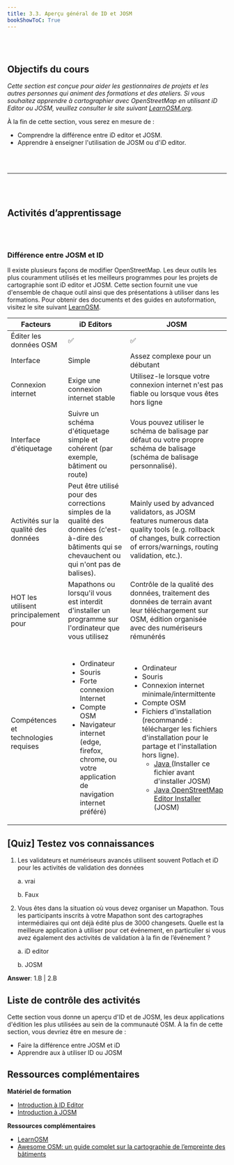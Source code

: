 ```yaml
---
title: 3.3. Aperçu général de ID et JOSM
bookShowToC: True
---
```


<br></br>

## Objectifs du cours

_Cette section est conçue pour aider les gestionnaires de projets et les autres personnes qui animent des formations et des ateliers. Si vous souhaitez apprendre à cartographier avec OpenStreetMap en utilisant iD Editor ou JOSM, veuillez consulter le site suivant [LearnOSM.org](http://learnosm.org)._

À la fin de cette section, vous serez en mesure de :

* Comprendre la différence entre iD editor et JOSM.
* Apprendre à enseigner l'utilisation de JOSM ou d'iD editor.

<br></br>
***
<br></br>


## Activités d’apprentissage
<br></br>

### Différence entre JOSM et ID

Il existe plusieurs façons de modifier OpenStreetMap. Les deux outils les plus couramment utilisés et les meilleurs programmes pour les projets de cartographie sont iD editor et JOSM. Cette section fournit une vue d'ensemble de chaque outil ainsi que des présentations à utiliser dans les formations. Pour obtenir des documents et des guides en autoformation, visitez le site suivant [LearnOSM](http://learnosm.org).

| Facteurs |  iD Editors | JOSM  |
|---|---|---|
| Éditer les données OSM |  ✅  |   ✅  | 
| Interface  | Simple  | Assez complexe pour un débutant |
| Connexion internet  | Exige une connexion internet stable | Utilisez-le lorsque votre connexion internet n'est pas fiable ou lorsque vous êtes hors ligne |
| Interface d'étiquetage | Suivre un schéma d'étiquetage simple et cohérent (par exemple, bâtiment ou route) | Vous pouvez utiliser le schéma de balisage par défaut ou votre propre schéma de balisage (schéma de balisage personnalisé). |
| Activités sur la qualité des données |  Peut être utilisé pour des corrections simples de la qualité des données (c'est-à-dire des bâtiments qui se chevauchent ou qui n'ont pas de balises). | Mainly used by advanced validators, as JOSM features numerous data quality tools (e.g. rollback of changes, bulk correction of errors/warnings, routing validation, etc.). |
| HOT les utilisent principalement pour | Mapathons ou lorsqu'il vous est interdit d'installer un programme sur l'ordinateur que vous utilisez | Contrôle de la qualité des données, traitement des données de terrain avant leur téléchargement sur OSM, édition organisée avec des numériseurs rémunérés |
| Compétences et technologies requises | <br/><ul><li>Ordinateur</li><li>Souris</li><li>Forte connexion Internet</li><li>Compte OSM</li><li>Navigateur internet (edge, firefox, chrome, ou votre application de navigation internet préféré)</li></ul>| <br/><ul><li>Ordinateur</li><li>Souris</li><li>Connexion internet minimale/intermittente</li><li>Compte OSM</li><li>Fichiers d'installation (recommandé : télécharger les fichiers d'installation pour le partage et l'installation hors ligne).<ul><li><a href="https://java.com/en/download/">Java </a>(Installer ce fichier avant d'installer JOSM)<li/><a href="https://josm.openstreetmap.de/">Java OpenStreetMap Editor Installer</a> (JOSM)

## [Quiz] Testez vos connaissances

1. Les validateurs et numériseurs avancés utilisent souvent Potlach et iD pour les activités de validation des données

    a. vrai

    b. Faux


2. Vous êtes dans la situation où vous devez organiser un Mapathon. Tous les participants inscrits à votre Mapathon sont des cartographes intermédiaires qui ont déjà édité plus de 3000 changesets. Quelle est la meilleure application à utiliser pour cet événement, en particulier si vous avez également des activités de validation à la fin de l’événement ?

    a. iD editor

    b. JOSM

**Answer**: 1.B | 2.B

## Liste de contrôle des activités

Cette section vous donne un aperçu d'ID et de JOSM, les deux applications d'édition les plus utilisées au sein de la communauté OSM. À la fin de cette section, vous devriez être en mesure de :

- Faire la différence entre JOSM et iD
- Apprendre aux à utiliser ID ou JOSM

## Ressources complémentaires

**Matériel de formation**

* [Introduction à ID Editor](https://docs.google.com/presentation/d/1sbTZp5B7sQlEM-RzDU-33JlJnUUUGDkeOchhC6srK20/edit#slide=id.g51d3d58777_0_0)
* [Introduction à JOSM](https://docs.google.com/presentation/d/1nLs1JA-nlmqWA2vIr9ZsoDcg8wjsoc5nv1QMK9GT8KI/edit?usp=sharing)<span style="text-decoration:underline;">

**Ressources complémentaires**
* [LearnOSM](https://learnosm.org/en/)
* [Awesome OSM: un guide complet sur la cartographie de l’empreinte des bâtiments](https://www.crs.org/our-work-overseas/research-publications/awesome-osm-comprehensive-guide-mapping-building-footprints)
